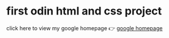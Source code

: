 # first odin html and css project
click here to view my google homepage 👉   [google homepage](https://jijicodes.github.io/google-homepage/)
